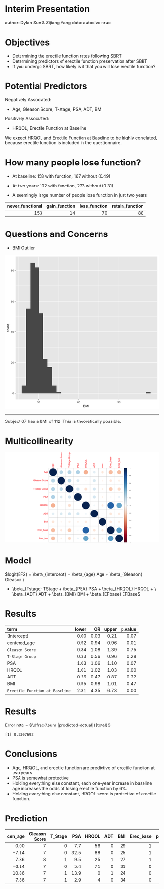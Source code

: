 Interim Presentation
========================================================
author: Dylan Sun & Zijiang Yang
date: 
autosize: true



Objectives
========================================================

- Determining the erectile function rates following SBRT
- Determining predictors of erectile function preservation after SBRT
- If you undergo SBRT, how likely is it that you will lose erectile function?

Potential Predictors
========================================================
Negatively Associated:
- Age, Gleason Score, T-stage, PSA, ADT, BMI

Positively Associated:
- HRQOL, Erectile Function at Baseline

We expect HRQOL and Erectile Function at Baseline to be highly correlated, because erectile function is included in the questionnaire. 


How many people lose function?
========================================================
- At baseline:
158 with function, 167 without (0.49)

- At two years:
102 with function, 223 without (0.31)

- A seemingly large number of people lose function in just two years


| never_functional| gain_function| loss_function| retain_function|
|----------------:|-------------:|-------------:|---------------:|
|              153|            14|            70|              88|



Questions and Concerns
========================================================
- BMI Outlier

![plot of chunk unnamed-chunk-3](presentation-figure/unnamed-chunk-3-1.png)

***
Subject 67 has a BMI of 112. 
This is theoretically possible.


Multicollinearity
========================================================
![plot of chunk unnamed-chunk-4](presentation-figure/unnamed-chunk-4-1.png)


Model
========================================================
$logit(EF2) = \beta_{intercept} + \beta_{age} Age + \beta_{Gleason} Gleason \\
+ \beta_{Tstage} TStage + \beta_{PSA} PSA + \beta_{HRQOL} HRQOL + \\ 
\beta_{ADT} ADT + \beta_{BMI} BMI + \beta_{EFbase} EFBase$

Results
========================================================

|term                            | lower|   OR| upper| p.value|
|:-------------------------------|-----:|----:|-----:|-------:|
|(Intercept)                     |  0.00| 0.03|  0.21|    0.07|
|centered_age                    |  0.92| 0.94|  0.96|    0.01|
|`Gleason Score`                 |  0.84| 1.08|  1.39|    0.75|
|`T-Stage Group`                 |  0.33| 0.56|  0.96|    0.28|
|PSA                             |  1.03| 1.06|  1.10|    0.07|
|HRQOL                           |  1.01| 1.02|  1.03|    0.00|
|ADT                             |  0.26| 0.47|  0.87|    0.22|
|BMI                             |  0.95| 0.98|  1.01|    0.47|
|`Erectile Function at Baseline` |  2.81| 4.35|  6.73|    0.00|

Results
========================================================
Error rate = $\dfrac{\sum |predicted-actual|}{total}$

```
[1] 0.2307692
```

Conclusions
========================================================
- Age, HRQOL, and erectile function are predictive of erectile function at two years
- PSA is somewhat protective
- Holding everything else constant, each one-year increase in baseline age increases the odds of losing erectile function by 6%. 
- Holding everything else constant, HRQOL score is protective of erectile function. 

Prediction
========================================================

| cen_age| Gleason Score| T_Stage|  PSA| HRQOL| ADT| BMI| Erec_base| prob_func| pred_func|
|-------:|-------------:|-------:|----:|-----:|---:|---:|---------:|---------:|---------:|
|    0.00|             7|       0|  7.7|    56|   0|  29|         1|      0.43|         0|
|   -7.14|             7|       0| 32.5|    88|   0|  25|         1|      0.92|         1|
|    7.86|             8|       1|  9.5|    25|   1|  27|         1|      0.07|         0|
|   -6.14|             7|       0|  5.4|    71|   0|  31|         0|      0.23|         0|
|   10.86|             7|       1| 13.9|     0|   1|  24|         0|      0.01|         0|
|    7.86|             7|       1|  2.9|     4|   0|  34|         0|      0.01|         0|



